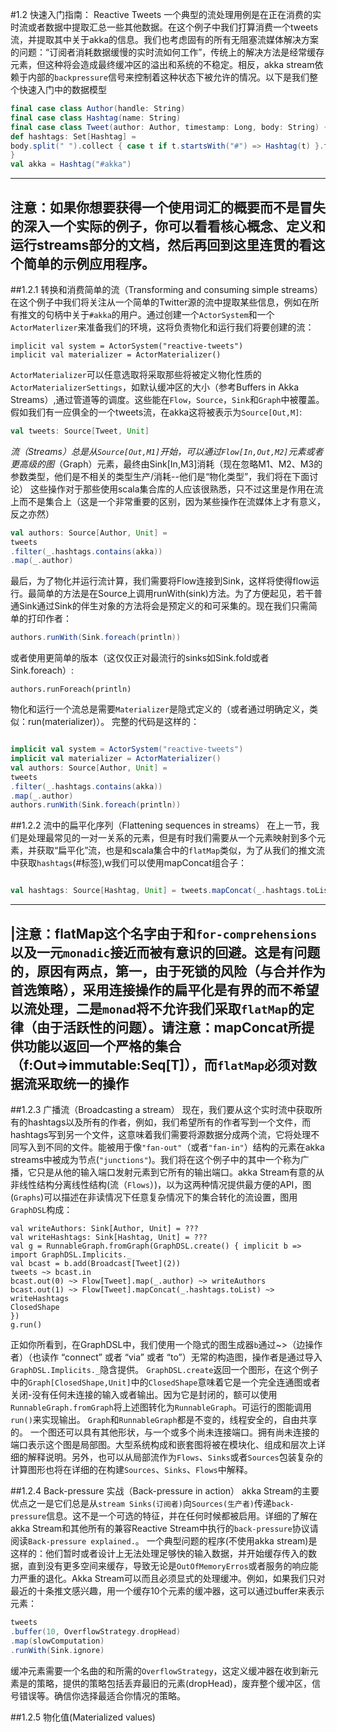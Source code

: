 #1.2 快速入门指南： Reactive Tweets
一个典型的流处理用例是在正在消费的实时流或者数据中提取汇总一些其他数据。在这个例子中我们打算消费一个tweets流，并提取其中关于akka的信息。我们也考虑固有的所有无阻塞流媒体解决方案的问题：“订阅者消耗数据缓慢的实时流如何工作”，传统上的解决方法是经常缓存元素，但这种将会造成最终缓冲区的溢出和系统的不稳定。相反，akka stream依赖于内部的`backpressure`信号来控制着这种状态下被允许的情况。以下是我们整个快速入门中的数据模型
```scala
final case class Author(handle: String)
final case class Hashtag(name: String)
final case class Tweet(author: Author, timestamp: Long, body: String) {
def hashtags: Set[Hashtag] =
body.split(" ").collect { case t if t.startsWith("#") => Hashtag(t) }.toSet
}
val akka = Hashtag("#akka")
```

---
注意：如果你想要获得一个使用词汇的概要而不是冒失的深入一个实际的例子，你可以看看核心概念、定义和运行streams部分的文档，然后再回到这里连贯的看这个简单的示例应用程序。
---




##1.2.1 转换和消费简单的流（Transforming and consuming simple streams）
在这个例子中我们将关注从一个简单的Twitter源的流中提取某些信息，例如在所有推文的句柄中关于`#akka`的用户。通过创建一个`ActorSystem`和一个`ActorMaterlizer`来准备我们的环境，这将负责物化和运行我们将要创建的流：
```
implicit val system = ActorSystem("reactive-tweets")
implicit val materializer = ActorMaterializer()
```
`ActorMaterializer`可以任意选取将采取那些将被定义物化性质的`ActorMaterializerSettings`，如默认缓冲区的大小（参考Buffers in Akka Streams）,通过管道等的调度。这些能在`Flow`，`Source`，`Sink`和`Graph`中被覆盖。
假如我们有一应俱全的一个tweets流，在akka这将被表示为`Source[Out,M]`:
```scala
val tweets: Source[Tweet, Unit]
```
*流（Streams）*总是从`Source[Out,M1]`开始，可以通过`Flow[In,Out,M2]`元素或者更高级的*图*（Graph）元素，最终由Sink[In,M3]消耗（现在忽略M1、M2、M3的参数类型，他们是不相关的类型生产/消耗--他们是“物化类型”，我们将在下面讨论）
这些操作对于那些使用scala集合库的人应该很熟悉，只不过这里是作用在流上而不是集合上（这是一个非常重要的区别，因为某些操作在流媒体上才有意义，反之亦然）
```scala
val authors: Source[Author, Unit] =
tweets
.filter(_.hashtags.contains(akka))
.map(_.author)
```

最后，为了物化并运行流计算，我们需要将Flow连接到Sink，这样将使得flow运行。最简单的方法是在Source上调用runWith(sink)方法。为了方便起见，若干普通Sink通过Sink的伴生对象的方法将会是预定义的和可采集的。现在我们只需简单的打印作者：
```scala
authors.runWith(Sink.foreach(println))
```
或者使用更简单的版本（这仅仅正对最流行的sinks如Sink.fold或者Sink.foreach）:
```
authors.runForeach(println)

```

物化和运行一个流总是需要`Materializer`是隐式定义的（或者通过明确定义，类似：run(materializer)）。
完整的代码是这样的：
```scala

implicit val system = ActorSystem("reactive-tweets")
implicit val materializer = ActorMaterializer()
val authors: Source[Author, Unit] =
tweets
.filter(_.hashtags.contains(akka))
.map(_.author)
authors.runWith(Sink.foreach(println))

```

##1.2.2 流中的扁平化序列（Flattening sequences in streams）
在上一节，我们是处理最常见的一对一关系的元素，但是有时我们需要从一个元素映射到多个元素，并获取“扁平化”流，也是和scala集合中的`flatMap`类似，为了从我们的推文流中获取`hashtags`(#标签),w我们可以使用mapConcat组合子：
```scala

val hashtags: Source[Hashtag, Unit] = tweets.mapConcat(_.hashtags.toList)

```

---
|注意：flatMap这个名字由于和`for-comprehensions`以及一元`monadic`接近而被有意识的回避。这是有问题的，原因有两点，第一，由于死锁的风险（与合并作为首选策略），采用连接操作的扁平化是有界的而不希望以流处理，二是`monad`将不允许我们采取`flatMap`的定律（由于活跃性的问题）。请注意：mapConcat所提供功能以返回一个严格的集合
（f:Out=>immutable:Seq[T]），而`flatMap`必须对数据流采取统一的操作
---

##1.2.3 广播流（Broadcasting a stream）
现在，我们要从这个实时流中获取所有的hashtags以及所有的作者，例如，我们希望所有的作者写到一个文件，而hashtags写到另一个文件，这意味着我们需要将源数据分成两个流，它将处理不同写入到不同的文件。能被用于像`"fan-out"`（或者`"fan-in"`）结构的元素在akka streams中被成为节点(`"junctions"`)。我们将在这个例子中的其中一个称为广播，它只是从他的输入端口发射元素到它所有的输出端口。akka Stream有意的从非线性结构分离线性结构(流（`Flows`）)，以为这两种情况提供最方便的API，图(`Graphs`)可以描述在非读情况下任意复杂情况下的集合转化的流设置，图用`GraphDSL`构成：
```
val writeAuthors: Sink[Author, Unit] = ???
val writeHashtags: Sink[Hashtag, Unit] = ???
val g = RunnableGraph.fromGraph(GraphDSL.create() { implicit b =>
import GraphDSL.Implicits._
val bcast = b.add(Broadcast[Tweet](2))
tweets ~> bcast.in
bcast.out(0) ~> Flow[Tweet].map(_.author) ~> writeAuthors
bcast.out(1) ~> Flow[Tweet].mapConcat(_.hashtags.toList) ~> writeHashtags
ClosedShape
})
g.run()
```
正如你所看到，在GraphDSL中，我们使用一个隐式的图生成器`b`通过~>（边操作者）（也读作 “connect” 或者 “via” 或者 “to”）无常的构造图，操作者是通过导入`GraphDSL.Implicits._`隐含提供。
`GraphDSL.create`返回一个图形，在这个例子中的`Graph[ClosedShape,Unit]`中的`ClosedShape`意味着它是一个完全连通图或者关闭-没有任何未连接的输入或者输出。因为它是封闭的，额可以使用`RunnableGraph.fromGraph`将上述图转化为`RunnableGraph`。可运行的图能调用`run()`来实现输出。
`Graph`和`RunnableGraph`都是不变的，线程安全的，自由共享的。
一个图还可以具有其他形状，与一个或多个尚未连接端口。拥有尚未连接的端口表示这个图是局部图。大型系统构成和嵌套图将被在模块化、组成和层次上详细的解释说明。另外，也可以从局部流作为`Flows`、`Sinks`或者`Sources`包装复杂的计算图形也将在详细的在构建`Sources`、`Sinks`、`Flows`中解释。

##1.2.4 Back-pressure 实战（Back-pressure in action）
akka Stream的主要优点之一是它们总是从`stream Sinks(订阅者)`向`Sources(生产者)`传递`back-pressure`信息。这不是一个可选的特征，并在任何时候都被启用。详细的了解在akka Stream和其他所有的兼容Reactive Stream中执行的`back-pressure`协议请阅读`Back-pressure explained.`。
一个典型问题的程序(不使用akka stream)是这样的：他们暂时或者设计上无法处理足够快的输入数据，并开始缓存传入的数据，直到没有更多空间来缓存，导致无论是`OutOfMemoryErros`或者服务的响应能力严重的退化。Akka Stream可以而且必须显式的处理缓冲。例如，如果我们只对最近的十条推文感兴趣，用一个缓存10个元素的缓冲器，这可以通过buffer来表示元素：
```scala
tweets
.buffer(10, OverflowStrategy.dropHead)
.map(slowComputation)
.runWith(Sink.ignore)

```

缓冲元素需要一个名曲的和所需的`OverflowStrategy`，这定义缓冲器在收到新元素是的策略，提供的策略包括丢弃最旧的元素(dropHead)，废弃整个缓冲区，信号错误等。确信你选择最适合你情况的策略。

##1.2.5 物化值(Materialized values)
